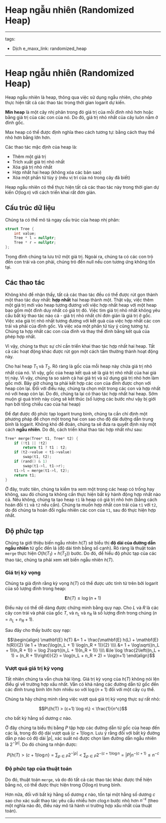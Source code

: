 # Heap ngẫu nhiên (Randomized Heap)

---
tags:
  - Dịch
e_maxx_link: randomized_heap
---

# Heap ngẫu nhiên (Randomized Heap)

Heap ngẫu nhiên là heap, thông qua việc sử dụng ngẫu nhiên, cho phép thực hiện tất cả các thao tác trong thời gian logarit dự kiến.

**Min heap** là một cây nhị phân trong đó giá trị của mỗi đỉnh nhỏ hơn hoặc bằng giá trị của các con của nó.
Do đó, giá trị nhỏ nhất của cây luôn nằm ở đỉnh gốc.

Max heap có thể được định nghĩa theo cách tương tự: bằng cách thay thế nhỏ hơn bằng lớn hơn.

Các thao tác mặc định của heap là:

- Thêm một giá trị
- Trích xuất giá trị nhỏ nhất
- Xóa giá trị nhỏ nhất
- Hợp nhất hai heap (không xóa các bản sao)
- Xóa một phần tử tùy ý (nếu vị trí của nó trong cây đã biết)

Heap ngẫu nhiên có thể thực hiện tất cả các thao tác này trong thời gian dự kiến $O(\log n)$ với cách triển khai rất đơn giản.

## Cấu trúc dữ liệu

Chúng ta có thể mô tả ngay cấu trúc của heap nhị phân:

```{.cpp file=randomized_heap_structure}
struct Tree {
    int value;
    Tree * l = nullptr;
    Tree * r = nullptr;
};
```

Trong đỉnh chúng ta lưu trữ một giá trị.
Ngoài ra, chúng ta có các con trỏ đến con trái và con phải, chúng trỏ đến null nếu con tương ứng không tồn tại.

## Các thao tác

Không khó để nhận thấy, tất cả các thao tác đều có thể được rút gọn thành một thao tác duy nhất: **hợp nhất** hai heap thành một.
Thật vậy, việc thêm một giá trị mới vào heap tương đương với việc hợp nhất heap với một heap bao gồm một đỉnh duy nhất có giá trị đó.
Việc tìm giá trị nhỏ nhất không yêu cầu bất kỳ thao tác nào cả - giá trị nhỏ nhất chỉ đơn giản là giá trị ở gốc.
Việc xóa giá trị nhỏ nhất tương đương với kết quả của việc hợp nhất các con trái và phải của đỉnh gốc.
Và việc xóa một phần tử tùy ý cũng tương tự.
Chúng ta hợp nhất các con của đỉnh và thay thế đỉnh bằng kết quả của phép hợp nhất.

Vì vậy, chúng ta thực sự chỉ cần triển khai thao tác hợp nhất hai heap.
Tất cả các hoạt động khác được rút gọn một cách tầm thường thành hoạt động này.

Cho hai heap $T_1$ và $T_2$.
Rõ ràng là gốc của mỗi heap này chứa giá trị nhỏ nhất của nó.
Vì vậy, gốc của heap kết quả sẽ là giá trị nhỏ nhất của hai giá trị này.
Vì vậy, chúng ta so sánh cả hai giá trị và sử dụng giá trị nhỏ hơn làm gốc mới.
Bây giờ chúng ta phải kết hợp các con của đỉnh được chọn với heap còn lại.
Đối với điều này, chúng ta chọn một trong các con và hợp nhất nó với heap còn lại.
Do đó, chúng ta lại có thao tác hợp nhất hai heap.
Sớm muộn gì quá trình này cũng sẽ kết thúc (số lượng các bước như vậy bị giới hạn bởi tổng chiều cao của hai heap)

Để đạt được độ phức tạp logarit trung bình, chúng ta cần chỉ định một phương pháp để chọn một trong hai con sao cho độ dài đường dẫn trung bình là logarit.
Không khó để đoán, chúng ta sẽ đưa ra quyết định này một cách **ngẫu nhiên**.
Do đó, cách triển khai thao tác hợp nhất như sau:

```{.cpp file=randomized_heap_merge}
Tree* merge(Tree* t1, Tree* t2) {
    if (!t1 || !t2)
        return t1 ? t1 : t2;
    if (t2->value < t1->value)
        swap(t1, t2);
    if (rand() & 1)
        swap(t1->l, t1->r);
    t1->l = merge(t1->l, t2);
    return t1;
}
```

Ở đây, trước tiên, chúng ta kiểm tra xem một trong các heap có trống hay không, sau đó chúng ta không cần thực hiện bất kỳ hành động hợp nhất nào cả.
Nếu không, chúng ta tạo heap `t1` là heap có giá trị nhỏ hơn (bằng cách hoán đổi `t1` và `t2` nếu cần).
Chúng ta muốn hợp nhất con trái của `t1` với `t2`, do đó chúng ta hoán đổi ngẫu nhiên các con của `t1`, sau đó thực hiện hợp nhất.

## Độ phức tạp

Chúng ta giới thiệu biến ngẫu nhiên $h(T)$ sẽ biểu thị **độ dài của đường dẫn ngẫu nhiên** từ gốc đến lá (độ dài tính bằng số cạnh).
Rõ ràng là thuật toán `merge` thực hiện $O(h(T_1) + h(T_2))$ bước.
Do đó, để hiểu độ phức tạp của các thao tác, chúng ta phải xem xét biến ngẫu nhiên $h(T)$.

### Giá trị kỳ vọng

Chúng ta giả định rằng kỳ vọng $h(T)$ có thể được ước tính từ trên bởi logarit của số lượng đỉnh trong heap:

$$\mathbf{E} h(T) \le \log(n+1)$$

Điều này có thể dễ dàng được chứng minh bằng quy nạp.
Cho $L$ và $R$ là các cây con trái và phải của gốc $T$, và $n_L$ và $n_R$ là số lượng đỉnh trong chúng ($n = n_L + n_R + 1$).

Sau đây cho thấy bước quy nạp:

$$\begin{align}
\mathbf{E} h(T) &= 1 + \frac{\mathbf{E} h(L) + \mathbf{E} h(R)}{2} 
\le 1 + \frac{\log(n_L + 1) \log(n_R + 1)}{2} \\\\
&= 1 + \log\sqrt{(n_L + 1)(n_R + 1)} = \log 2\sqrt{(n_L + 1)(n_R + 1)} \\\\
&\le \log \frac{2\left((n_L + 1) + (n_R + 1)\right)}{2} = \log(n_L + n_R + 2) = \log(n+1)
\end{align}$$

### Vượt quá giá trị kỳ vọng

Tất nhiên chúng ta vẫn chưa hài lòng.
Giá trị kỳ vọng của $h(T)$ không nói lên điều gì về trường hợp xấu nhất.
Vẫn có khả năng các đường dẫn từ gốc đến các đỉnh trung bình lớn hơn nhiều so với $\log(n + 1)$ đối với một cây cụ thể.

Chúng ta hãy chứng minh rằng việc vượt quá giá trị kỳ vọng thực sự rất nhỏ:

$$P\{h(T) > (c+1) \log n\} < \frac{1}{n^c}$$

cho bất kỳ hằng số dương $c$ nào.

Ở đây chúng ta biểu thị bằng $P$ tập hợp các đường dẫn từ gốc của heap đến các lá, trong đó độ dài vượt quá $(c+1) \log n$.
Lưu ý rằng đối với bất kỳ đường dẫn $p$ nào có độ dài $|p|$, xác suất nó được chọn làm đường dẫn ngẫu nhiên là $2^{-|p|}$.
Do đó chúng ta nhận được:

$$P\{h(T) > (c+1) \log n\} = \sum_{p \in P} 2^{-|p|} < \sum_{p \in P} 2^{-(c+1) \log n} = |P| n^{-(c+1)} \le n^{-c}$$

### Độ phức tạp của thuật toán

Do đó, thuật toán `merge`, và do đó tất cả các thao tác khác được thể hiện bằng nó, có thể được thực hiện trong $O(\log n)$ trung bình.

Hơn nữa, đối với bất kỳ hằng số dương $\epsilon$ nào, tồn tại một hằng số dương $c$ sao cho xác suất thao tác yêu cầu nhiều hơn $c \log n$ bước nhỏ hơn $n^{-\epsilon}$ (theo một nghĩa nào đó, điều này mô tả hành vi trường hợp xấu nhất của thuật toán).



---

